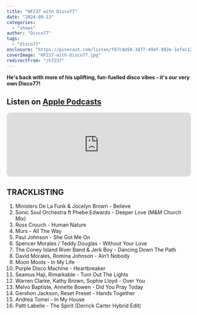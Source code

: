 ```yaml
---
title: "HF237 with Disco77"
date: "2024-09-13"
categories:
  - "shows"
author: "Disco77"
tags:
  - "disco77"
enclosure: "https://pinecast.com/listen/f87cde50-3d77-494f-992e-1efec12afce7.mp3 70528544 audio/mpeg"
coverImage: "HF237-with-Disco77.jpg"
redirectFrom: "/hf237"
---
```


**He's back with more of his uplifting, fun-fuelled disco vibes - it's our very own Disco77!**

## Listen on [Apple Podcasts](https://podcasts.apple.com/gb/podcast/hf237-with-disco77-13-sep-2024/id355833875?i=1000669395853)

<iframe allow="autoplay *; encrypted-media *; fullscreen *; clipboard-write" frameborder="0" height="175" style="width:100%;max-width:660px;overflow:hidden;border-radius:10px;" sandbox="allow-forms allow-popups allow-same-origin allow-scripts allow-storage-access-by-user-activation allow-top-navigation-by-user-activation" src="https://embed.podcasts.apple.com/gb/podcast/hf237-with-disco77-13-sep-2024/id355833875?i=1000669395853"></iframe>

## TRACKLISTING

1. Ministers De La Funk &amp; Jocelyn Brown - Believe
2. Sonic Soul Orchestra ft Phebe Edwards - Deeper Love (M&amp;M Church Mix)
3. Ross Crouch - Human Nature
4. Murs - All The Way
5. Paul Johnson - She Got Me On
6. Spencer Morales / Teddy Douglas - Without Your Love
7. The Coney Island River Band &amp; Jerk Boy - Dancing Down The Path
8. David Morales, Romina Johnson - Ain’t Nobody
9. Moon Moots - In My Life
10. Purple Disco Machine - Heartbreaker
11. Seamus Haji, Rimarkable - Turn Out The Lights
12. Warren Clarke, Kathy Brown, Sophie Lloyd  - Over You
13. Melvo Baptiste, Annette Bowen - Did You Pray Today
14. Gershon Jackson, Reset Preset - Hands Together
15. Andrea Tomei - In My House
16. Patti Labelle - The Spirit (Derrick Carter Hybrid Edit)